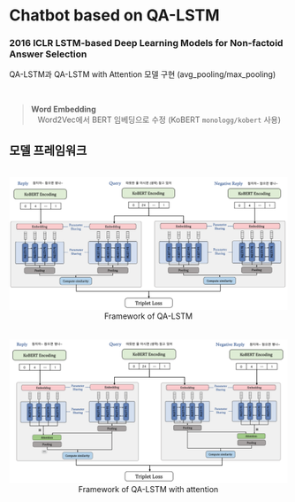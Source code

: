 # **Chatbot based on QA-LSTM**

### **2016 ICLR LSTM-based Deep Learning Models for Non-factoid Answer Selection** 
QA-LSTM과 QA-LSTM with Attention 모델 구현 (avg_pooling/max_pooling)  

<br>

> **Word Embedding**  
&nbsp;&nbsp;&nbsp;Word2Vec에서 BERT 임베딩으로 수정 (KoBERT `monologg/kobert` 사용)  


## **모델 프레임워크**
<br>  
<div align=center>
<img src="./img/QA-LSTM.png" width=800/><br>
Framework of QA-LSTM
</div>
<br>


<br>  
<div align=center>
<img src="./img/QA-LSTM_attn.png" width=800/><br>
Framework of QA-LSTM with attention
</div>
<br>
